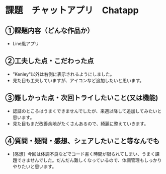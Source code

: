# 課題　チャットアプリ　Chatapp

## ①課題内容（どんな作品か）
-  Line風アプリ

## ②工夫した点・こだわった点
- ”Kenley"以外は右側に表示されるようにしました。
- 見た目も工夫していますが、アイコンなど追加したいと思います。

## ③難しかった点・次回トライしたいこと(又は機能)
- 認証のところはうまくできませんでしたが、来週以降して追加してみたいと思います。
- 見た目もまだ改善余地がたくさんあるので、綺麗に整えていきます。

## ④質問・疑問・感想、シェアしたいこと等なんでも
- [感想］今回は体調不良などでコード書く時間が限られてしまい、うまく課題できませんでした。だんだん難しくなっているので、体調管理もしっかりやりたいと思います。
